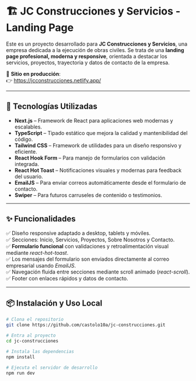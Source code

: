 # 🏗️ JC Construcciones y Servicios - Landing Page

Este es un proyecto desarrollado para **JC Construcciones y Servicios**, una empresa dedicada a la ejecución de obras civiles. Se trata de una **landing page profesional, moderna y responsive**, orientada a destacar los servicios, proyectos, trayectoria y datos de contacto de la empresa.

🔗 **Sitio en producción**:  
👉 https://jcconstrucciones.netlify.app/

---

## 🚀 Tecnologías Utilizadas

- **Next.js** – Framework de React para aplicaciones web modernas y escalables.
- **TypeScript** – Tipado estático que mejora la calidad y mantenibilidad del código.
- **Tailwind CSS** – Framework de utilidades para un diseño responsivo y eficiente.
- **React Hook Form** – Para manejo de formularios con validación integrada.
- **React Hot Toast** – Notificaciones visuales y modernas para feedback del usuario.
- **EmailJS** – Para enviar correos automáticamente desde el formulario de contacto.
- **Swiper** – Para futuros carruseles de contenido o testimonios.

---

## ✨ Funcionalidades

✅ Diseño responsive adaptado a desktop, tablets y móviles.  
✅ Secciones: Inicio, Servicios, Proyectos, Sobre Nosotros y Contacto.  
✅ **Formulario funcional** con validaciones y retroalimentación visual mediante _react-hot-toast_.  
✅ Los mensajes del formulario son enviados directamente al correo empresarial usando _EmailJS_.  
✅ Navegación fluida entre secciones mediante scroll animado (_react-scroll_).  
✅ Footer con enlaces rápidos y datos de contacto.

---

## 📦 Instalación y Uso Local

```bash
# Clona el repositorio
git clone https://github.com/castolo10a/jc-construcciones.git

# Entra al proyecto
cd jc-construcciones

# Instala las dependencias
npm install

# Ejecuta el servidor de desarrollo
npm run dev
